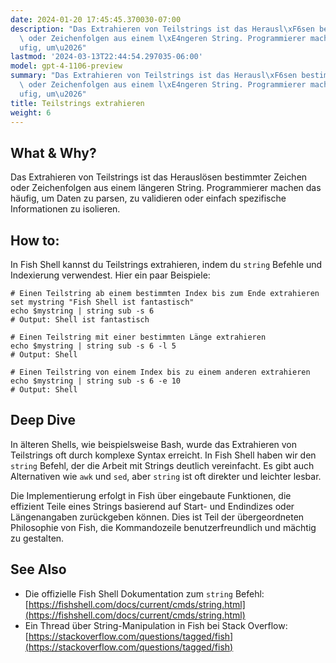 ```yaml
---
date: 2024-01-20 17:45:45.370030-07:00
description: "Das Extrahieren von Teilstrings ist das Herausl\xF6sen bestimmter Zeichen\
  \ oder Zeichenfolgen aus einem l\xE4ngeren String. Programmierer machen das h\xE4\
  ufig, um\u2026"
lastmod: '2024-03-13T22:44:54.297035-06:00'
model: gpt-4-1106-preview
summary: "Das Extrahieren von Teilstrings ist das Herausl\xF6sen bestimmter Zeichen\
  \ oder Zeichenfolgen aus einem l\xE4ngeren String. Programmierer machen das h\xE4\
  ufig, um\u2026"
title: Teilstrings extrahieren
weight: 6
---
```


## What & Why?
Das Extrahieren von Teilstrings ist das Herauslösen bestimmter Zeichen oder Zeichenfolgen aus einem längeren String. Programmierer machen das häufig, um Daten zu parsen, zu validieren oder einfach spezifische Informationen zu isolieren.

## How to:
In Fish Shell kannst du Teilstrings extrahieren, indem du `string` Befehle und Indexierung verwendest. Hier ein paar Beispiele:

```Fish Shell
# Einen Teilstring ab einem bestimmten Index bis zum Ende extrahieren
set mystring "Fish Shell ist fantastisch"
echo $mystring | string sub -s 6
# Output: Shell ist fantastisch

# Einen Teilstring mit einer bestimmten Länge extrahieren
echo $mystring | string sub -s 6 -l 5
# Output: Shell

# Einen Teilstring von einem Index bis zu einem anderen extrahieren
echo $mystring | string sub -s 6 -e 10
# Output: Shell
```

## Deep Dive
In älteren Shells, wie beispielsweise Bash, wurde das Extrahieren von Teilstrings oft durch komplexe Syntax erreicht. In Fish Shell haben wir den `string` Befehl, der die Arbeit mit Strings deutlich vereinfacht. Es gibt auch Alternativen wie `awk` und `sed`, aber `string` ist oft direkter und leichter lesbar.

Die Implementierung erfolgt in Fish über eingebaute Funktionen, die effizient Teile eines Strings basierend auf Start- und Endindizes oder Längenangaben zurückgeben können. Dies ist Teil der übergeordneten Philosophie von Fish, die Kommandozeile benutzerfreundlich und mächtig zu gestalten.

## See Also
- Die offizielle Fish Shell Dokumentation zum `string` Befehl: [https://fishshell.com/docs/current/cmds/string.html](https://fishshell.com/docs/current/cmds/string.html)
- Ein Thread über String-Manipulation in Fish bei Stack Overflow: [https://stackoverflow.com/questions/tagged/fish](https://stackoverflow.com/questions/tagged/fish)
